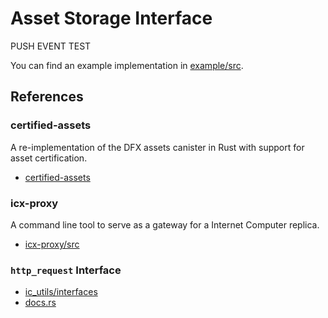 # Asset Storage Interface
PUSH EVENT TEST

You can find an example implementation in [example/src](./example/src).

## References

### certified-assets

A re-implementation of the DFX assets canister in Rust with support for asset certification.

- [certified-assets](https://github.com/dfinity/certified-assets)

### icx-proxy

A command line tool to serve as a gateway for a Internet Computer replica.

- [icx-proxy/src](https://github.com/dfinity/agent-rs/blob/main/icx-proxy/src/main.rs)

### `http_request` Interface

- [ic_utils/interfaces](https://github.com/dfinity/agent-rs/blob/main/ic-utils/src/interfaces/http_request.rs)
- [docs.rs](https://docs.rs/ic-utils/0.5.0/ic_utils/interfaces/http_request/struct.HttpRequestCanister.html)
